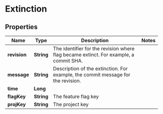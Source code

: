 

# Extinction


## Properties

| Name | Type | Description | Notes |
|------------ | ------------- | ------------- | -------------|
|**revision** | **String** | The identifier for the revision where flag became extinct. For example, a commit SHA. |  |
|**message** | **String** | Description of the extinction. For example, the commit message for the revision. |  |
|**time** | **Long** |  |  |
|**flagKey** | **String** | The feature flag key |  |
|**projKey** | **String** | The project key |  |



